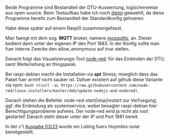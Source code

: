 Beide Programme sind Bestandteil der DTU-Auswertung, logischerweise aus open-source. Beim Testaufbau habe ich noch [dietpi](https://dietpi.com/) gewaehlt, da diese Programme bereits zum Bestandteil der Standardkonfig gehoeren.

Habe diese später auf einem Raspi0 zusammengefasst.

Man faengt mit dem sog. **MQTT** broker, namens [mosquitto](https://mosquitto.org/), an. Dieser bedient dann unter der eigenen IP den Port 1883. In der Konfig sollte man fuer interne Zwecke den *allow_anonymous* auf *true* stellen.

Danach folgt das Visualisierungs-Tool [node-red](https://nodered.org/); für das Einbinden der DTU, samt Weiterleitung an thingspeak.

Bei raspi-debian macht die Installation via **apt** Stress; moeglich dass das Paket fuer armhf nicht sauber ist.
Dafuer existiert auf github diese Variante via npm: `bash <(curl -sL https://raw.githubusercontent.com/node-red/linux-installers/master/deb/update-nodejs-and-nodered)`.

Danach stehen die Befehle: *node-red-start|stop|restart* zur Verfuegung; ggf. die Einbindung als systemservice, wobei besagter raspi-debian hier Berechtigungsprobleme aufwies. Der node-red wird ja nicht als root gestartet!
Danach steht dieser unter der IP und Port 1881 bereit.

In der c't [Ausgabe 03/23](https://www.heise.de/select/ct/2023/3/softlinks/y79g) wurde ein Listing fuers Hoymiles-solar bereitgestellt.
